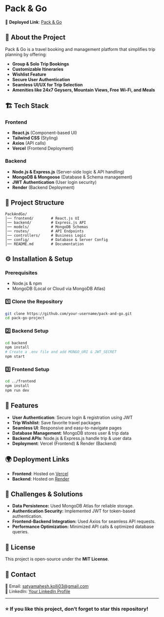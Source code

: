 # Pack & Go

🔗 **Deployed Link**: [Pack & Go](https://packngo.vercel.app)


## 🚀 About the Project
Pack & Go is a travel booking and management platform that simplifies trip planning by offering:
- **Group & Solo Trip Bookings**
- **Customizable Itineraries**
- **Wishlist Feature**
- **Secure User Authentication**
- **Seamless UI/UX for Trip Selection**
- **Amenities like 24x7 Geysers, Mountain Views, Free Wi-Fi, and Meals**

## 🏗️ Tech Stack
### **Frontend**
- **React.js** (Component-based UI)
- **Tailwind CSS** (Styling)
- **Axios** (API calls)
- **Vercel** (Frontend Deployment)

### **Backend**
- **Node.js & Express.js** (Server-side logic & API handling)
- **MongoDB & Mongoose** (Database & Schema management)
- **JWT Authentication** (User login security)
- **Render** (Backend Deployment)

## 📂 Project Structure
```
PackAndGo/
│── frontend/        # React.js UI
│── backend/         # Express.js API
│── models/          # MongoDB Schemas
│── routes/          # API Endpoints
│── controllers/     # Business Logic
│── config/          # Database & Server Config
│── README.md        # Documentation
```

## ⚙️ Installation & Setup
### **Prerequisites**
- Node.js & npm
- MongoDB (Local or Cloud via MongoDB Atlas)

### **1️⃣ Clone the Repository**
```sh
git clone https://github.com/your-username/pack-and-go.git
cd pack-go-project
```

### **2️⃣ Backend Setup**
```sh
cd backend
npm install
# Create a .env file and add MONGO_URI & JWT_SECRET
npm start
```

### **3️⃣ Frontend Setup**
```sh
cd ../frontend
npm install
npm run dev
```

## 🚀 Features
- **User Authentication**: Secure login & registration using JWT
- **Trip Wishlist**: Save favorite travel packages
- **Seamless UI**: Responsive and easy-to-navigate pages
- **Database Management**: MongoDB stores user & trip data
- **Backend APIs**: Node.js & Express.js handle trip & user data
- **Deployment**: Vercel (Frontend) & Render (Backend)

## 🌍 Deployment Links  
- **Frontend**: Hosted on [Vercel](https://packngo.vercel.app)
- **Backend**: Hosted on [Render](https://render.com/) 

## 📌 Challenges & Solutions
- **Data Persistence:** Used MongoDB Atlas for reliable storage.
- **Authentication Security:** Implemented JWT for token-based authentication.
- **Frontend-Backend Integration:** Used Axios for seamless API requests.
- **Performance Optimization:** Minimized API calls & optimized database queries.

## 📜 License
This project is open-source under the **MIT License**.

## 📩 Contact
📧 Email: satyamahesh.kolli03@gmail.com  
🔗 LinkedIn: [Your LinkedIn Profile](https://linkedin.com/in/satymaheshkolli)  

---

### ⭐ If you like this project, don’t forget to **star** this repository!
